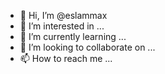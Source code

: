 - 👋 Hi, I’m @eslammax
- 👀 I’m interested in ...
- 🌱 I’m currently learning ...
- 💞️ I’m looking to collaborate on ...
- 📫 How to reach me ...

<!---
eslammax/eslammax is a ✨ special ✨ repository because its `README.md` (this file) appears on your GitHub profile.
You can click the Preview link to take a look at your changes.
--->
